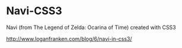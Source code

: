 Navi-CSS3
=========

Navi (from The Legend of Zelda: Ocarina of Time) created with CSS3

http://www.loganfranken.com/blog/6/navi-in-css3/